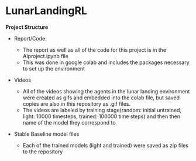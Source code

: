 # **LunarLandingRL**

**Project Structure**<br>
- Report/Code:
  - The report as well as all of the code for this project is in the AIproject.ipynb file
  - This was done in google colab and includes the packages necessary to set up the environment
 
- Videos
  - All of the videos showing the agents in the lunar landing environment were created as gifs and embedded into the colab file, but saved copies are also in this repository as .gif files.
  - The videos are labeled by training stage(random: initial untrained, light: 10000 timesteps, trained: 100000 time steps) and then then name of the model they correspond to
 
- Stable Baseline model files
  - Each of the trained models (light and trained) were saved as zip files to the repository
